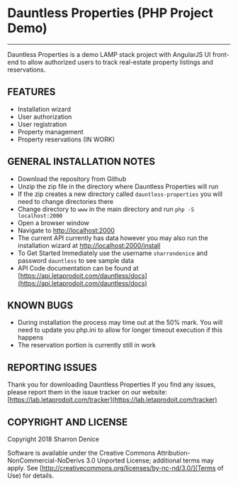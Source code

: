 # Dauntless Properties (PHP Project Demo)
-------
Dauntless Properties is a demo LAMP stack project with AngularJS UI front-end to allow authorized users to track real-estate property listings and reservations.

## FEATURES

* Installation wizard
* User authorization
* User registration
* Property management
* Property reservations (IN WORK)

## GENERAL INSTALLATION NOTES

* Download the repository from Github
* Unzip the zip file in the directory where Dauntless Properties will run
* If the zip creates a new directory called `dauntless-properties` you will need to change directories there
* Change directory to `www` in the main directory and run `php -S localhost:2000`
* Open a browser window
* Navigate to [http://localhost:2000](http://localhost:2000)
* The current API currently has data however you may also run the installation wizard at [http://localhost:2000/install](http://localhost:2000/install)
* To Get Started Immediately use the username `sharrondenice` and password `dauntless` to see sample data
* API Code documentation can be found at [https://api.letaprodoit.com/dauntless/docs](https://api.letaprodoit.com/dauntless/docs)


## KNOWN BUGS

* During installation the process may time out at the 50% mark. You will need to update you php.ini to allow for longer timeout execution if this happens
* The reservation portion is currently still in work

## REPORTING ISSUES

Thank you for downloading Dauntless Properties
If you find any issues, please report them in the issue tracker on our website:
[https://lab.letaprodoit.com/tracker](https://lab.letaprodoit.com/tracker)

## COPYRIGHT AND LICENSE

Copyright 2018 Sharron Denice

Software is available under the Creative Commons Attribution-NonCommercial-NoDerivs 3.0 Unported License; additional terms may apply. See [http://creativecommons.org/licenses/by-nc-nd/3.0/](Terms of Use) for details.

